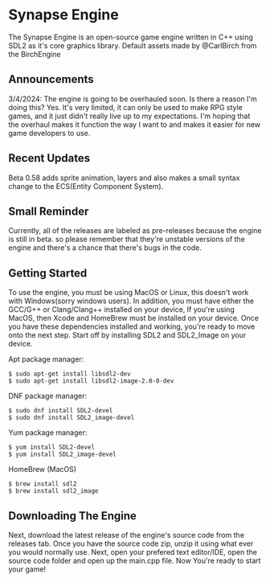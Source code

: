 # <!-- ![](assets/synapselogo2.png) -->Synapse Engine

<!-- ![](assets/synapselogo2.png) -->

The Synapse Engine is an open-source game engine written in C++ using SDL2 as it's core graphics library. Default assets made by @CarlBirch from the BirchEngine

## Announcements
3/4/2024: The engine is going to be overhauled soon. Is there a reason I'm doing this? Yes. It's very limited, it can only be used to make RPG style games, and it just didn't really live up to my expectations. I'm hoping that the overhaul makes it function the way I want to and makes it easier for new game developers to use.

## Recent Updates
Beta 0.58 adds sprite animation, layers and also makes a small syntax change to the ECS(Entity Component System).

## Small Reminder
Currently, all of the releases are labeled as pre-releases because the engine is still in beta. so please remember that they're unstable versions of the engine and there's a chance that there's bugs in the code.

## Getting Started
To use the engine, you must be using MacOS or Linux, this doesn't work with Windows(sorry windows users). In addition, you must have either the GCC/G++ or Clang/Clang++ installed on your device, If you're using MacOS, then Xcode and HomeBrew must be installed on your device. Once you have these dependencies installed and working, you're ready to move onto the next step. Start off by installing SDL2 and SDL2_Image on your device.

Apt package manager:

```
$ sudo apt-get install libsdl2-dev
$ sudo apt-get install libsdl2-image-2.0-0-dev
```

DNF package manager:

```
$ sudo dnf install SDL2-devel
$ sudo dnf install SDL2_image-devel
```

Yum package manager:

```
$ yum install SDL2-devel
$ yum install SDL2_image-devel
```

HomeBrew (MacOS)

```
$ brew install sdl2
$ brew install sdl2_image
```

## Downloading The Engine

Next, download the latest release of the engine's source code from the releases tab.
Once you have the source code zip, unzip it using what ever you would normally use.
Next, open your prefered text editor/IDE, open the source code folder and open up the main.cpp file.
Now You're ready to start your game!

<!-- ## Using The Engine -->